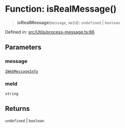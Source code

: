 # Function: isRealMessage()

> **isRealMessage**(`message`, `meId`): `undefined` \| `boolean`

Defined in: [src/Utils/process-message.ts:66](https://github.com/Fokusdotid/Baileys/blob/abcb8d9f2160683543784d4a7641ec0f8c55ed7e/src/Utils/process-message.ts#L66)

## Parameters

### message

[`IWebMessageInfo`](../namespaces/proto/interfaces/IWebMessageInfo.md)

### meId

`string`

## Returns

`undefined` \| `boolean`
